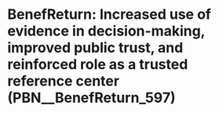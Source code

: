 # BenefReturn: __Increased use of evidence in decision-making, improved public trust, and reinforced role as a trusted reference center__ (PBN__BenefReturn_597)

